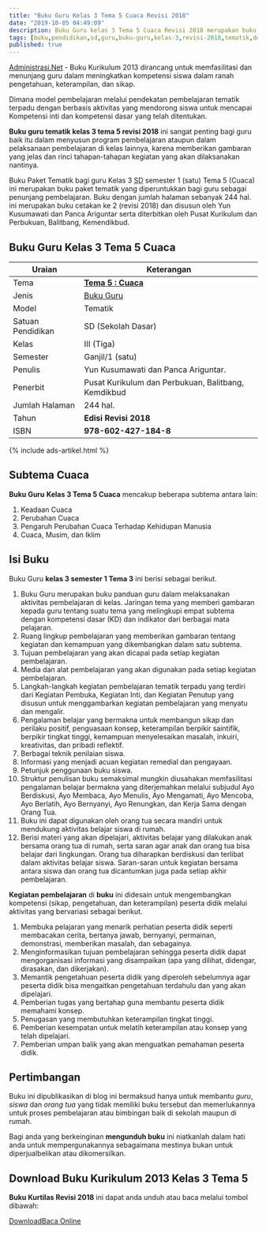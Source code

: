 ```yaml
---
title: "Buku Guru Kelas 3 Tema 5 Cuaca Revisi 2018"
date: "2019-10-05 04:49:09"
description: Buku Guru kelas 3 Tema 5 Cuaca Revisi 2018 merupakan buku paket tematik kurikulum 2013 revisi 2018 terdiri dari 4 subTema 1. Keadaan Cuaca, 2. Perubahan Cuaca, 3. Pengaruh Perubahan Cuaca Terhadap Kehidupan Manusia, 4. Cuaca, Musim, dan Iklim.
tags: [buku,pendidikan,sd,guru,buku-guru,kelas-3,revisi-2018,tematik,download]
published: true
---
```


[Administrasi.Net](/ "Administrasi.Net") - Buku Kurikulum 2013 dirancang untuk memfasilitasi dan menunjang guru dalam meningkatkan kompetensi siswa dalam ranah pengetahuan, keterampilan, dan sikap. 

Dimana model pembelajaran melalui pendekatan pembelajaran tematik terpadu dengan berbasis aktivitas yang mendorong siswa untuk mencapai Kompetensi inti dan kompetensi dasar yang telah ditentukan.

**Buku guru tematik kelas 3 tema 5 revisi 2018** ini sangat penting bagi guru baik itu dalam menyusun program pembelajaran ataupun dalam pelaksanaan pembelajaran di kelas lainnya, karena memberikan gambaran yang jelas dan rinci tahapan-tahapan kegiatan yang akan dilaksanakan nantinya.

<script type="application/ld+json">
{
  "@context":"http://schema.org",
  "@type":"Book",
  "name" : "{{ page.title }}",
  "author": {
    "@type":"Person",
    "name":"Yun Kusumawati dan Panca Ariguntar."
  },
  "url" : "{{ site.url }}{{ page.url }}",
  "workExample" : [{
    "@type": "Book",
    "isbn": "978-602-427-184-8",
    "bookEdition": "Revisi 2018",
    "bookFormat": "http://schema.org/Hardcover",
    "potentialAction":{
    "@type":"ReadAction",
    "target":
      {
        "@type":"EntryPoint",
        "urlTemplate":"{{ site.url }}{{ page.url }}",
        "actionPlatform":[
          "http://schema.org/DesktopWebPlatform",
          "http://schema.org/IOSPlatform",
          "http://schema.org/AndroidPlatform"
        ]
      }
      }
    }
    ]
    }
 
</script>

Buku Paket Tematik bagi guru Kelas 3 <abbr title="Sekolah Dasar">SD</abbr> semester 1 (satu) Tema 5 (Cuaca) ini merupakan buku paket tematik yang diperuntukkan bagi guru sebagai penunjang pembelajaran. Buku dengan jumlah halaman sebanyak 244 hal. ini merupakan buku cetakan ke 2 (revisi 2018) dan disusun oleh Yun Kusumawati dan Panca Ariguntar serta diterbitkan oleh Pusat Kurikulum dan Perbukuan, Balitbang, Kemendikbud. 

## Buku Guru Kelas 3 Tema 5 Cuaca

|Uraian|Keterangan|
| --- | --- |
|Tema|<a href="/bse/buku-guru-kelas-3-kurtilas-tema-5-revisi-2018" title="Buku Guru Kelas 3 semester 1 Tema 5 Cuaca K13 Revisi 2018"><strong>Tema 5 : Cuaca</strong></a>|
|Jenis|<a href="/bse" title="Buku Guru" target="_blank">Buku Guru</a>|
|Model|Tematik|
|Satuan Pendidikan|SD (Sekolah Dasar)|
Kelas|III (Tiga)|
|Semester|Ganjil/1 (satu)|
Penulis|Yun Kusumawati dan Panca Ariguntar.|
|Penerbit|Pusat Kurikulum dan Perbukuan, Balitbang, Kemdikbud|
|Jumlah Halaman|244 hal.|
|Tahun|<strong>Edisi Revisi 2018</strong>|
|ISBN|<strong>978-602-427-184-8</strong>|

{% include ads-artikel.html %}

## Subtema Cuaca
<strong>Buku Guru</strong> <strong>Kelas 3 Tema 5 Cuaca</strong> mencakup beberapa subtema antara lain: 
1. Keadaan Cuaca
2. Perubahan Cuaca
3. Pengaruh Perubahan Cuaca Terhadap Kehidupan Manusia
4. Cuaca, Musim, dan Iklim

## Isi Buku
Buku Guru <b>kelas 3 semester 1 Tema 3</b> ini berisi sebagai berikut.
1. Buku Guru merupakan buku panduan guru dalam melaksanakan aktivitas pembelajaran di kelas. Jaringan tema yang memberi gambaran kepada guru tentang suatu tema yang melingkupi empat subtema dengan kompetensi dasar (KD) dan indikator dari berbagai mata pelajaran.
2. Ruang lingkup pembelajaran yang memberikan gambaran tentang kegiatan dan kemampuan yang dikembangkan dalam satu subtema.
3. Tujuan pembelajaran yang akan dicapai pada setiap kegiatan pembelajaran.
4. Media dan alat pembelajaran yang akan digunakan pada setiap kegiatan pembelajaran.
5. Langkah-langkah kegiatan pembelajaran tematik terpadu yang terdiri dari Kegiatan Pembuka, Kegiatan Inti, dan Kegiatan Penutup yang disusun untuk menggambarkan kegiatan pembelajaran yang menyatu dan mengalir.
6. Pengalaman belajar yang bermakna untuk membangun sikap dan perilaku positif, penguasaan konsep, keterampilan berpikir saintifik, berpikir tingkat tinggi, kemampuan menyelesaikan masalah, inkuiri, kreativitas, dan pribadi reflektif.
7. Berbagai teknik penilaian siswa.
8. Informasi yang menjadi acuan kegiatan remedial dan pengayaan.
9. Petunjuk penggunaan buku siswa.
10. Struktur penulisan buku semaksimal mungkin diusahakan memfasilitasi pengalaman belajar bermakna yang diterjemahkan melalui subjudul Ayo Berdiskusi, Ayo Membaca, Ayo Menulis, Ayo Mengamati, Ayo Mencoba, Ayo Berlatih, Ayo Bernyanyi, Ayo Renungkan, dan Kerja Sama dengan Orang Tua.
11. Buku ini dapat digunakan oleh orang tua secara mandiri untuk mendukung aktivitas belajar siswa di rumah.
12. Berisi materi yang akan dipelajari, aktivitas belajar yang dilakukan anak bersama orang tua di rumah, serta saran agar anak dan orang tua bisa belajar dari lingkungan. Orang tua diharapkan berdiskusi dan terlibat dalam aktivitas belajar siswa. Saran-saran untuk kegiatan bersama antara siswa dan orang tua dicantumkan juga pada setiap akhir pembelajaran.


<b>Kegiatan pembelajaran</b> di <b>buku</b> ini didesain untuk mengembangkan kompetensi (sikap, pengetahuan, dan keterampilan) peserta didik melalui aktivitas yang bervariasi sebagai berikut.
<ol><li>Membuka pelajaran yang menarik perhatian peserta didik seperti membacakan cerita, bertanya jawab, bernyanyi, permainan, demonstrasi, memberikan masalah, dan sebagainya.</li><li>Menginformasikan tujuan pembelajaran sehingga peserta didik dapat mengorganisasi informasi yang disampaikan (apa yang dilihat, didengar, dirasakan, dan dikerjakan).</li><li>Memantik pengetahuan peserta didik yang diperoleh sebelumnya agar peserta didik bisa mengaitkan pengetahuan terdahulu dan yang akan dipelajari.</li><li>Pemberian tugas yang bertahap guna membantu peserta didik memahami konsep.</li><li>Penugasan yang membutuhkan keterampilan tingkat tinggi.</li><li>Pemberian kesempatan untuk melatih keterampilan atau konsep yang telah dipelajari.</li><li>Pemberian umpan balik yang akan menguatkan pemahaman peserta didik.</li></ol>
  
## Pertimbangan
Buku ini dipublikasikan di blog ini bermaksud hanya untuk membantu _guru_, _siswa_ dan _orang tua_ yang tidak memiliki buku tersebut dan memerlukannya untuk proses pembelajaran atau bimbingan baik di sekolah maupun di rumah.

Bagi anda yang berkeinginan <b>mengunduh buku</b> ini niatkanlah dalam hati anda untuk mempergunakannya sebagaimana mestinya bukan untuk diperjualbelikan atau dikomersilkan.
  
## Download Buku Kurikulum 2013 Kelas 3 Tema 5 
**Buku Kurtilas Revisi 2018** ini dapat anda unduh atau baca melalui tombol dibawah:
<p class="center"><a class="button download" href="https://docs.google.com/uc?export=download&id=1hMHVWf_9TxQ9MpdgHVu3d8e4Du-G6SxN" rel="nofollow" target="_blank" title="Download">Download</a><a class="button demo open-dialog" href="https://drive.google.com/file/d/1hMHVWf_9TxQ9MpdgHVu3d8e4Du-G6SxN/preview" Title="Baca Online" rel="nofollow">Baca Online</a></p>
